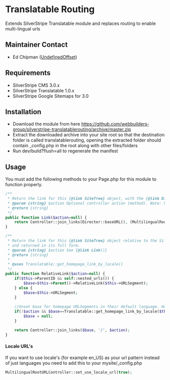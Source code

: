 Translatable Routing
=================

Extends SilverStripe Translatable module and replaces routing to enable multi-lingual urls

## Maintainer Contact
* Ed Chipman ([UndefinedOffset](https://github.com/UndefinedOffset))

## Requirements
* SilverStripe CMS 3.0.x
* SilverStripe Translatable 1.0.x
* SilverStripe Google Sitemaps for 3.0


## Installation
* Download the module from here https://github.com/webbuilders-group/silverstripe-translatablerouting/archive/master.zip
* Extract the downloaded archive into your site root so that the destination folder is called translatablerouting, opening the extracted folder should contain _config.php in the root along with other files/folders
* Run dev/build?flush=all to regenerate the manifest


## Usage
You must add the following methods to your Page.php for this module to function properly.
```php
/**
 * Return the link for this {@link SiteTree} object, with the {@link Director::baseURL()} included.
 * @param {string} $action Optional controller action (method). Note: URI encoding of this parameter is applied automatically through template casting, don't encode the passed parameter. Please use {@link Controller::join_links()} instead to append GET parameters.
 * @return {string}
 */
public function Link($action=null) {
    return Controller::join_links(Director::baseURL(), (MultilingualRootURLController::get_use_locale_url() ? $this->Locale:i18n::get_lang_from_locale($this->Locale)), $this->RelativeLink($action));
}

/**
 * Return the link for this {@link SiteTree} object relative to the SilverStripe root. By default, it this page is the current home page, and there is no action specified then this will return a link to the root of the site. However, if you set the $action parameter to TRUE then the link will not be rewritten
 * and returned in its full form.
 * @param {string} $action See {@link Link()}
 * @return {string}
 * 
 * @uses Translatable::get_homepage_link_by_locale()
 */
public function RelativeLink($action=null) {
    if($this->ParentID && self::nested_urls()) {
        $base=$this->Parent()->RelativeLink($this->URLSegment);
    } else {
        $base=$this->URLSegment;
    }
    
    //Unset base for homepage URLSegments in their default language. Homepages with action parameters or in different languages need to retain their URLSegment. We can only do this if the homepage is on the root level.
    if(!$action && $base==Translatable::get_homepage_link_by_locale($this->Locale) && !$this->ParentID) {
        $base = null;
    }

    return Controller::join_links($base, '/', $action);
}
```

#### Locale URL's
If you want to use locale's (for example en_US) as your url pattern instead of just languages you need to add this to your mysite/_config.php
```php
MultilingualRootURLController::set_use_locale_url(true);
```